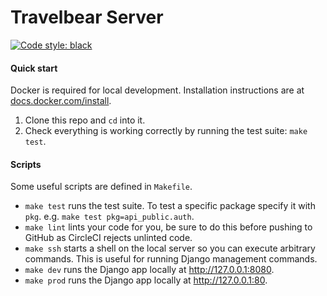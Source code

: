 # Travelbear Server

[![Code style: black](https://img.shields.io/badge/code%20style-black-000000.svg)](https://github.com/ambv/black)


#### Quick start

Docker is required for local development.
Installation instructions are at [docs.docker.com/install](https://docs.docker.com/install/). 

 1. Clone this repo and `cd` into it.
 2. Check everything is working correctly by running the test suite: `make test`.

#### Scripts

Some useful scripts are defined in `Makefile`.

 - `make test` runs the test suite.
To test a specific package specify it with `pkg`.
e.g. `make test pkg=api_public.auth`.
 - `make lint` lints your code for you, be sure to do this before pushing to GitHub as CircleCI
rejects unlinted code.
 - `make ssh` starts a shell on the local server so you can execute arbitrary commands.
This is useful for running Django management commands.
 - `make dev` runs the Django app locally at http://127.0.0.1:8080.
 - `make prod` runs the Django app locally at http://127.0.0.1:80.
